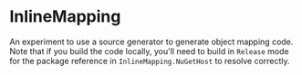 # InlineMapping
An experiment to use a source generator to generate object mapping code. Note that if you build the code locally, you'll need to build in `Release` mode for the package reference in `InlineMapping.NuGetHost` to resolve correctly.
